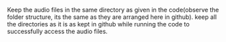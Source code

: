 Keep the audio files in the same directory as given in the code(observe the folder structure, its the same as they are arranged here in github).
keep all the directories as it is as kept in github while running the code to successfully access the audio files.
